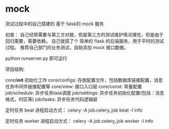 # mock
测试过程中的自己搭建的 基于 falsk的 mock 服务

初衷：
自己经常需要与第三方对接，但是第三方的测试维护情况堪忧，但是由于回归需要，需要依赖。
自己就搭了个 简单的 flask 的后端服务，用于平时的测试过程。
推荐自己部门的业务测试，自助添加 mock 接口数据。


python runserver.py 即可运行

项目结构:

core/__init__ 初始化工作
core/configs: 存放配置文件，包括数据库链接配置，消息任务中间件链接配置等
core/view: 接口入口层
core/const: 常量配置
job/schedule: 异步任务task调度 
job/settings: 异步任务初始化配置(包括：消息格式，时区等)
job/tasks: 异步任务代码逻辑层
  
定时任务 beat 进程启动方式：
   celery -A job.celery_job beat -l info 
   
定时任务 worker 进程启动方式：
   celery -A job.celery_job worker -l info
   
 